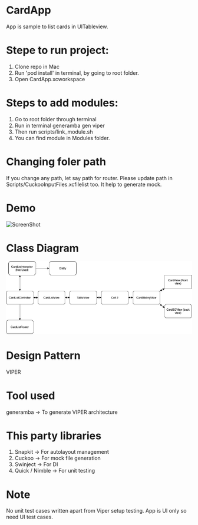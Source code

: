 # CardApp

App is sample to list cards in UITableview.

# Stepe to run project:
1. Clone repo in Mac
2. Run 'pod install' in terminal, by going to root folder.
3. Open CardApp.xcworkspace

# Steps to add modules:
1. Go to root folder through terminal
2. Run in terminal generamba gen <Module-Name> viper
3. Then run scripts/link_module.sh <Module-Name>
4. You can find module in Modules folder.
  
# Changing foler path
If you change any path, let say path for router. Please update path in Scripts/CuckooInputFiles.xcfilelist too. It help to generate mock.

# Demo

![ScreenShot](https://github.com/mohit5189/CardApp/blob/master/Assets/app.gif)

# Class Diagram

![ScreenShot](https://github.com/mohit5189/CardApp/blob/master/Assets/class.png)

# Design Pattern
VIPER

# Tool used

generamba -> To generate VIPER architecture

# This party libraries
1. Snapkit -> For autolayout management
2. Cuckoo -> For mock file generation
3. Swinject -> For DI 
4. Quick / Nimble -> For unit testing 


# Note
No unit test cases written apart from Viper setup testing. App is UI only so need UI test cases.
